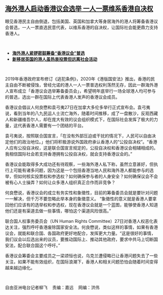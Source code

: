 <!--1659038942000-->
[海外港人启动香港议会选举  一人一票维系香港自决权](https://www.rfa.org/mandarin/yataibaodao/gangtai/lf-07282022134734.html)
------

<p>眼见香港民主自由倒退，包括美国、英国和加拿大等身居海外的港人将筹备香港议会普选，一人一票直选民意代表，以维系香港的自决权，让国际社会能更鼎力支持香港人。</p><p><br/></p><ul><li><a href="https://www.rfa.org/mandarin/Xinwen/wul-07272022014206.html"><strong>海外港人紧锣密鼓筹备“香港议会”普选</strong></a></li><li><strong><a href="https://www.rfa.org/mandarin/yataibaodao/gangtai/al-07262022115703.html">新移居英国的港人虽热衷投票但远离社会活动</a></strong></li></ul><p><br/></p><p>2019年香港政府宣布修订《逃犯条例》，2020年《港版国安法》推出，香港的民主自由不断被侵蚀，曾经允诺的港人一人一票普选权利荡然无存，因此一群海外港人宣布成立「香港议会选举筹备委员会」，希望明年底举行一场全球港人均可参与的普选，选出一群在国际上代表香港人发声的香港议会成员。</p><p>香港议会倡议人何良懋和袁弓夷27日在加拿大多伦多举行正式宣布会。袁弓夷说，看到当年的八九民运人士流亡海外，随着时间推移，成了一盘散沙，反观西藏人和新疆维吾尔人，却在庞大有效的议会组织模式下，在国际社会发挥了极大的力量，这代表香港人需要有一个团结的平台。</p><p>袁弓夷说，按照联合国宣言，「在没有外部压迫或干扰的情况下，人民可以自由决定他们的政治地位。」他们将积极游说外国政府承认香港人的“公投自决权”。“香港人应有公投自决权，这是联合国宣言规定的，公投自决权和香港议会相辅相成的。我相信国际社会若支持香港拥有公投自决权，就会支持香港议会的。”</p><p>香港议会能取得多大成功还有待观察，一些海外港人私下称，虽然立意甚好，但执行上可能有诸多问题，因为这是一个包括香港当地人民和海外港人都能参与的选举，但如何核实投票权和参选权？如何确保参与者的人身安全？如何确保议会不会被有心人士操弄？如何让众多港人组织真正合作而非竞争？</p><p>何良懋说，香港议会的成立有务实性和象徵性，目前的筹备委员会就是要针对问题一一解决，但千万不要忽略此举本身的象徵意义。 “象徵性的意义就是香港人要拿回他们应该有的选举权和参选权，现在香港议会就是一个蓝图，能够使香港人知道他们还是有渠道去做一些事情，哪怕这个渠道风险很高。”</p><p>联合国人权事务委员会（UN Human Rights Committee）27日对香港人权恶化表达关注，强烈呼吁香港废除国家安全法。何良懋说，类似这样的事情，如果有香港议会，就能和联合国、各国政府更好地配合，发挥更大力量。“这是很好的事情，我们议会以后选出来的议员，要推动国际上、推动其他政府，要求中共马上切断国安法，配合联合国这个呼吁。”</p><p>香港议会筹委会主要成员之一梁颂恒也说，乌克兰遭侵略已让香港问题失去了一些关注，如果不能有效组织，在国际浪潮下，香港人和相关问题恐怕会随着时间变得越来越边缘化。</p><p><br/></p><p>自由亚洲电台记者柳飞    责编：嘉远    网编：洪伟</p>

